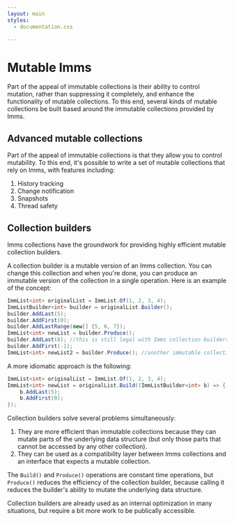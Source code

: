 ```yaml
---
layout: main
styles:
  - documentation.css

---
```

# Mutable Imms
Part of the appeal of immutable collections is their ability to control mutation, rather than suppressing it completely, and enhance the functionality of mutable collections. To this end, several kinds of mutable collections be built based around the immutable collections provided by Imms.

## Advanced mutable collections
Part of the appeal of immutable collections is that they allow you to control mutability. To this end, it's possible to write a set of mutable collections that rely on Imms, with features including:

1. History tracking
2. Change notification
3. Snapshots
4. Thread safety

## Collection builders
Imms collections have the groundwork for providing highly efficient mutable collection builders.

A collection builder is a mutable version of an Imms collection. You can change this collection and when you're done, you can produce an immutable version of the collection in a single operation. Here is an example of the concept:

```csharp
ImmList<int> originalList = ImmList.Of(1, 2, 3, 4);
ImmListBuilder<int> builder = originalList.Builder();
builder.AddLast(5);
builder.AddFirst(0);
builder.AddLastRange(new[] {5, 6, 7});
ImmList<int> newList = builder.Produce();
builder.AddLast(8); //this is still legal with Imms collection builders.
builder.AddFirst(-1);
ImmList<int> newList2 = builder.Produce(); //another immutable collection
```

A more idiomatic approach is the following:

```csharp
ImmList<int> originalList = ImmList.Of(1, 2, 3, 4);
ImmList<int> newList = originalList.Build((ImmListBuilder<int> b) => {
	b.AddLast(5);
	b.AddFirst(0);
});
```

Collection builders solve several problems simultaneously:

1. They are more efficient than immutable collections because they can mutate parts of the underlying data structure (but only those parts that cannot be accessed by any other collection).
2. They can be used as a compatibility layer between Imms collections and an interface that expects a mutable collection.

The `Build()` and `Produce()` operations are constant time operations, but `Produce()` reduces the efficiency of the collection builder, because calling it reduces the builder's ability to mutate the underlying data structure.
	
Collection builders are already used as an internal optimization in many situations, but require a bit more work to be publically accessible.
	